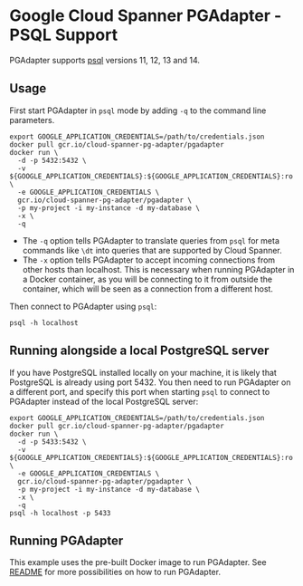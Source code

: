 # Google Cloud Spanner PGAdapter - PSQL Support

PGAdapter supports [psql](https://www.postgresql.org/docs/current/app-psql.html) versions 11, 12, 13 and 14.

## Usage

First start PGAdapter in `psql` mode by adding `-q` to the command line parameters.

```shell
export GOOGLE_APPLICATION_CREDENTIALS=/path/to/credentials.json
docker pull gcr.io/cloud-spanner-pg-adapter/pgadapter
docker run \
  -d -p 5432:5432 \
  -v ${GOOGLE_APPLICATION_CREDENTIALS}:${GOOGLE_APPLICATION_CREDENTIALS}:ro \
  -e GOOGLE_APPLICATION_CREDENTIALS \
  gcr.io/cloud-spanner-pg-adapter/pgadapter \
  -p my-project -i my-instance -d my-database \
  -x \
  -q
```

- The `-q` option tells PGAdapter to translate queries from `psql` for meta commands like `\dt` into
  queries that are supported by Cloud Spanner.
- The `-x` option tells PGAdapter to accept incoming connections from other hosts than localhost.
  This is necessary when running PGAdapter in a Docker container, as you will be connecting to it
  from outside the container, which will be seen as a connection from a different host.

Then connect to PGAdapter using `psql`:

```shell
psql -h localhost
```

## Running alongside a local PostgreSQL server

If you have PostgreSQL installed locally on your machine, it is likely that PostgreSQL is
already using port 5432. You then need to run PGAdapter on a different port, and specify this port
when starting `psql` to connect to PGAdapter instead of the local PostgreSQL server:

```shell
export GOOGLE_APPLICATION_CREDENTIALS=/path/to/credentials.json
docker pull gcr.io/cloud-spanner-pg-adapter/pgadapter
docker run \
  -d -p 5433:5432 \
  -v ${GOOGLE_APPLICATION_CREDENTIALS}:${GOOGLE_APPLICATION_CREDENTIALS}:ro \
  -e GOOGLE_APPLICATION_CREDENTIALS \
  gcr.io/cloud-spanner-pg-adapter/pgadapter \
  -p my-project -i my-instance -d my-database \
  -x \
  -q
psql -h localhost -p 5433
```

## Running PGAdapter

This example uses the pre-built Docker image to run PGAdapter.
See [README](../README.md) for more possibilities on how to run PGAdapter.
